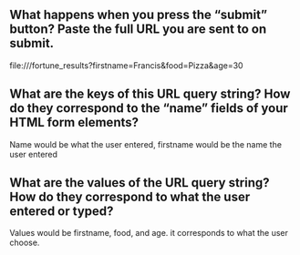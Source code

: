 ## What happens when you press the “submit” button? Paste the full URL you are sent to on submit.
file:///fortune_results?firstname=Francis&food=Pizza&age=30
## What are the keys of this URL query string? How do they correspond to the “name” fields of your HTML form elements?
Name would be what the user entered, firstname would be the name the user entered

## What are the values of the URL query string? How do they correspond to what the user entered or typed?
Values would be firstname, food, and age. it corresponds to what the user choose.
